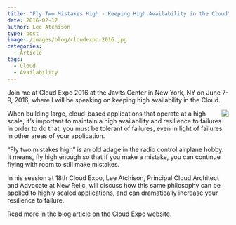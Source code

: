 ```yaml
---
title: "Fly Two Mistakes High - Keeping High Availability in the Cloud"
date: 2016-02-12
author: Lee Atchison
type: post
image: /images/blog/cloudexpo-2016.jpg
categories:
  - Article
tags:
  - Cloud
  - Availability
---
```


Join me at Cloud Expo 2016 at the Javits Center in New York, NY on June 7-9, 2016, where I will be speaking on
keeping high availability in the Cloud.

<img src="/images/blog/cloudexpo-2016.jpg" align="right"/>
When building large, cloud-based applications that operate at a high scale, it’s important to maintain a high availability and resilience to failures. In order to do that, you must be tolerant of failures, even in light of failures in other areas of your application.

“Fly two mistakes high” is an old adage in the radio control airplane hobby. It means, fly high enough so that if you make a mistake, you can continue flying with room to still make mistakes.

In his session at 18th Cloud Expo, Lee Atchison, Principal Cloud Architect and Advocate at New Relic, will discuss how this same philosophy can be applied to highly scaled applications, and can dramatically increase your resilience to failure.

<a href="http://cloudcomputing.sys-con.com/node/3676681" target="_blank">Read more in the blog article on the Cloud Expo website.</a>
